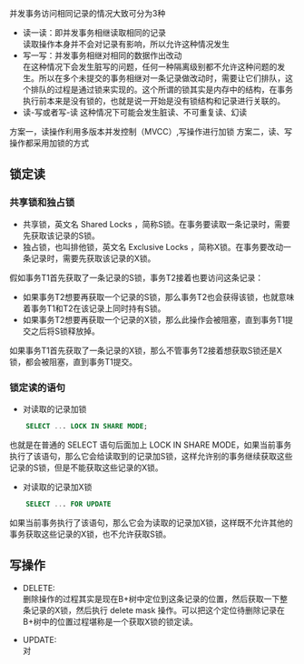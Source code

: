 并发事务访问相同记录的情况大致可分为3种
- 读一读：即并发事务相继读取相同的记录  
   读取操作本身并不会对记录有影响，所以允许这种情况发生
- 写一写：并发事务相继对相同的数据作出改动  
    在这种情况下会发生脏写的问题，任何一种隔离级别都不允许这种问题的发生。所以在多个未提交的事务相继对一条记录做改动时，需要让它们排队，这个排队的过程是通过锁来实现的。这个所谓的锁其实是内存中的结构，在事务执行前本来是没有锁的，也就是说一开始是没有锁结构和记录进行关联的。
- 读-写或者写-读
    这种情况下可能会发生脏读、不可重复读、幻读

方案一，读操作利用多版本并发控制（MVCC）,写操作进行加锁
方案二，读、写操作都采用加锁的方式

## 锁定读
### 共享锁和独占锁
- 共享锁，英文名 Shared Locks ，简称S锁。在事务要读取一条记录时，需要先获取该记录的S锁。
- 独占锁，也叫排他锁，英文名 Exclusive Locks ，简称X锁。在事务要改动一条记录时，需要先获取该记录的X锁。

假如事务T1首先获取了一条记录的S锁，事务T2接着也要访问这条记录：
- 如果事务T2想要再获取一个记录的S锁，那么事务T2也会获得该锁，也就意味着事务T1和T2在该记录上同时持有S锁。
- 如果事务T2想要再获取一个记录的X锁，那么此操作会被阻塞，直到事务T1提交之后将S锁释放掉。

如果事务T1首先获取了一条记录的X锁，那么不管事务T2接着想获取S锁还是X锁，都会被阻塞，直到事务T1提交。

### 锁定读的语句

- 对读取的记录加锁 
```SQL
    SELECT ... LOCK IN SHARE MODE;
```
也就是在普通的 SELECT 语句后面加上 LOCK IN SHARE MODE，如果当前事务执行了该语句，那么它会给读取到的记录加S锁，这样允许别的事务继续获取这些记录的S锁，但是不能获取这些记录的X锁。

- 对读取的记录加X锁
```SQL
    SELECT ... FOR UPDATE
```
如果当前事务执行了该语句，那么它会为读取的记录加X锁，这样既不允许其他的事务获取这些记录的X锁，也不允许获取S锁。

## 写操作
 - DELETE:  
  删除操作的过程其实是现在B+树中定位到这条记录的位置，然后获取一下整条记录的X锁，然后执行 delete mask 操作。可以把这个定位待删除记录在B+树中的位置过程堪称是一个获取X锁的锁定读。

- UPDATE:  
  对
